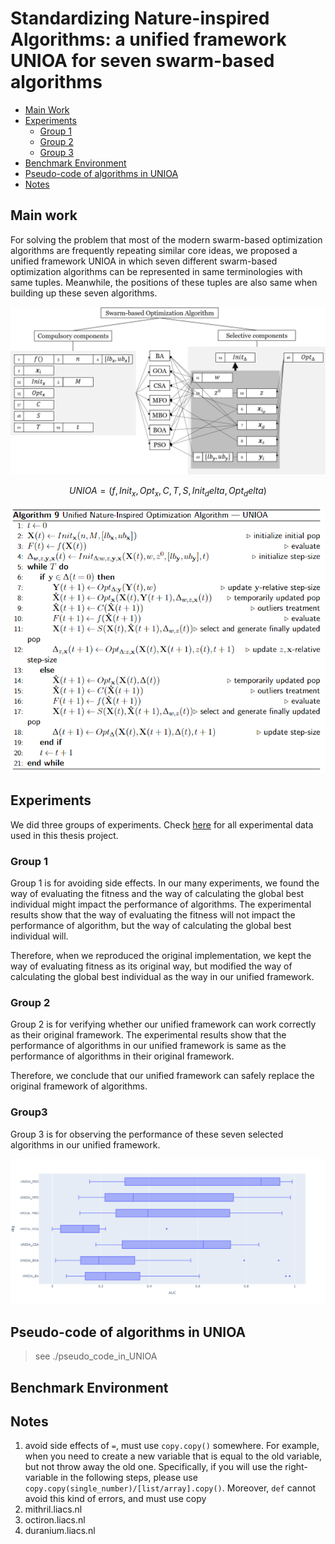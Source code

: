 # Standardizing Nature-inspired Algorithms: a unified framework UNIOA for seven swarm-based algorithms
- [ Main Work ](#ov)
- [ Experiments ](#ep)
  - [ Group 1 ](#ep1)
  - [ Group 2 ](#ep2)
  - [ Group 3 ](#ep3)
- [ Benchmark Environment ](#env)
- [ Pseudo-code of algorithms in UNIOA ](#pse)
- [ Notes ](#note)

<a name="ov"></a>
## Main work
For solving the problem that most of the modern swarm-based optimization algorithms are frequently repeating similar core ideas, we proposed a unified framework UNIOA in which seven different swarm-based optimization algorithms can be represented in same terminologies with same tuples. Meanwhile, the positions of these tuples are also same when building up these seven algorithms.

![20_unified_term](20_unified_term.png)

```math
UNIOA = (f, Init_x, Opt_x, C, T, S, Init_delta, Opt_delta)
```
![UNIOA_pseudocode](UNIOA_pseudocode.png)

<a name="ep"></a>
## Experiments 
We did three groups of experiments. Check [here](https://surfdrive.surf.nl/files/index.php/s/sffBTtaFT5Yynrx) for all experimental data used in this thesis project.

<a name="ep1"></a>
### Group 1 
Group 1 is for avoiding side effects. In our many experiments, we found the way of evaluating the fitness and the way of calculating the global best individual might impact the performance of algorithms. The experimental results show that the way of evaluating the fitness will not impact the performance of algorithm, but the way of calculating the global best individual will.

Therefore, when we reproduced the original implementation, we kept the way of evaluating fitness as its original way, but modified the way of calculating the global best individual as the way in our unified framework.

<a name="ep2"></a>
### Group 2 
Group 2 is for verifying whether our unified framework can work correctly as their original framework. The experimental results show that the performance of algorithms in our unified framework is same as the performance of algorithms in their original framework.

Therefore, we conclude that our unified framework can safely replace the original framework of algorithms. 

<a name="ep3"></a>
### Group3 
Group 3 is for observing the performance of these seven selected algorithms in our unified framework. 


![va_dim_5](vs_dim_5.png)

<a name="env"></a>
## Pseudo-code of algorithms in UNIOA
> see ./pseudo_code_in_UNIOA


<a name="pse"></a>
## Benchmark Environment




<a name="note"></a>
## Notes
1. avoid side effects of ``=``, must use ``copy.copy()`` somewhere. For example, when you need to create a new variable that is equal to the old variable, but not throw away the old one. Specifically, if you will use the right-variable in the following steps, please use ```copy.copy(single_number)/[list/array].copy()```. Moreover, ``def`` cannot avoid this kind of errors, and must use copy
2. mithril.liacs.nl
3. octiron.liacs.nl
4. duranium.liacs.nl